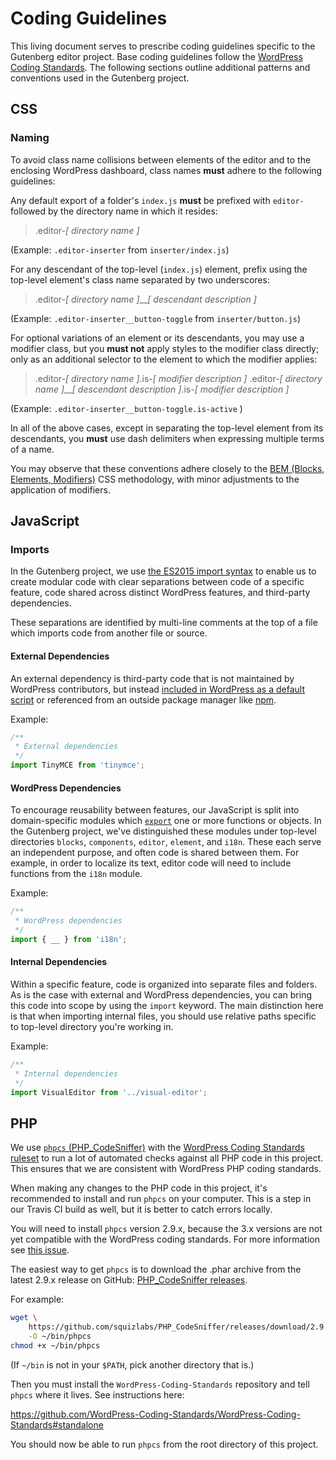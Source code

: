 Coding Guidelines
=================

This living document serves to prescribe coding guidelines specific to the Gutenberg editor project. Base coding guidelines follow the [WordPress Coding Standards](https://codex.wordpress.org/WordPress_Coding_Standards). The following sections outline additional patterns and conventions used in the Gutenberg project.

## CSS

### Naming

To avoid class name collisions between elements of the editor and to the enclosing WordPress dashboard, class names **must** adhere to the following guidelines:

Any default export of a folder's `index.js` **must** be prefixed with `editor-` followed by the directory name in which it resides:

>.editor-_[ directory name ]_

(Example: `.editor-inserter` from `inserter/index.js`)

For any descendant of the top-level (`index.js`) element, prefix using the top-level element's class name separated by two underscores:

>.editor-_[ directory name ]_\_\__[ descendant description ]_

(Example: `.editor-inserter__button-toggle` from `inserter/button.js`)

For optional variations of an element or its descendants, you may use a modifier class, but you **must not** apply styles to the modifier class directly; only as an additional selector to the element to which the modifier applies:

>.editor-_[ directory name ]_.is-_[ modifier description ]_
>.editor-_[ directory name ]_\_\__[ descendant description ]_.is-_[ modifier description ]_

(Example: `.editor-inserter__button-toggle.is-active` )

In all of the above cases, except in separating the top-level element from its descendants, you **must** use dash delimiters when expressing multiple terms of a name.

You may observe that these conventions adhere closely to the [BEM (Blocks, Elements, Modifiers)](http://getbem.com/introduction/) CSS methodology, with minor adjustments to the application of modifiers.

## JavaScript

### Imports

In the Gutenberg project, we use [the ES2015 import syntax](https://developer.mozilla.org/en-US/docs/Web/JavaScript/Reference/Statements/import) to enable us to create modular code with clear separations between code of a specific feature, code shared across distinct WordPress features, and third-party dependencies.

These separations are identified by multi-line comments at the top of a file which imports code from another file or source.

#### External Dependencies

An external dependency is third-party code that is not maintained by WordPress contributors, but instead [included in WordPress as a default script](https://developer.wordpress.org/reference/functions/wp_enqueue_script/#default-scripts-included-and-registered-by-wordpress) or referenced from an outside package manager like [npm](https://www.npmjs.com/).

Example:

```js
/**
 * External dependencies
 */
import TinyMCE from 'tinymce';
```

#### WordPress Dependencies

To encourage reusability between features, our JavaScript is split into domain-specific modules which [`export`](https://developer.mozilla.org/en-US/docs/Web/JavaScript/Reference/Statements/export) one or more functions or objects. In the Gutenberg project, we've distinguished these modules under top-level directories `blocks`, `components`, `editor`, `element`, and `i18n`. These each serve an independent purpose, and often code is shared between them. For example, in order to localize its text, editor code will need to include functions from the `i18n` module.

Example:

```js
/**
 * WordPress dependencies
 */
import { __ } from 'i18n';
```

#### Internal Dependencies

Within a specific feature, code is organized into separate files and folders. As is the case with external and WordPress dependencies, you can bring this code into scope by using the `import` keyword. The main distinction here is that when importing internal files, you should use relative paths specific to top-level directory you're working in.

Example:

```js
/**
 * Internal dependencies
 */
import VisualEditor from '../visual-editor';
```

## PHP

We use
[`phpcs` (PHP\_CodeSniffer)](https://github.com/squizlabs/PHP_CodeSniffer)
with the
[WordPress Coding Standards ruleset](https://github.com/WordPress-Coding-Standards/WordPress-Coding-Standards)
to run a lot of automated checks against all PHP code in this project.  This
ensures that we are consistent with WordPress PHP coding standards.

When making any changes to the PHP code in this project, it's recommended to
install and run `phpcs` on your computer.  This is a step in our Travis CI
build as well, but it is better to catch errors locally.

You will need to install `phpcs` version 2.9.x, because the 3.x versions are
not yet compatible with the WordPress coding standards.  For more information see
[this issue](https://github.com/WordPress-Coding-Standards/WordPress-Coding-Standards/issues/718).

The easiest way to get `phpcs` is to download the .phar archive from the latest
2.9.x release on GitHub:
[PHP\_CodeSniffer releases](https://github.com/squizlabs/PHP_CodeSniffer/releases).

For example:

```sh
wget \
    https://github.com/squizlabs/PHP_CodeSniffer/releases/download/2.9.1/phpcs.phar \
    -O ~/bin/phpcs
chmod +x ~/bin/phpcs
```

(If `~/bin` is not in your `$PATH`, pick another directory that is.)

Then you must install the `WordPress-Coding-Standards` repository and tell
`phpcs` where it lives.  See instructions here:

https://github.com/WordPress-Coding-Standards/WordPress-Coding-Standards#standalone

You should now be able to run `phpcs` from the root directory of this project.
